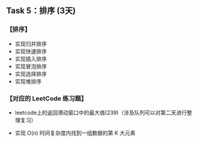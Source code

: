 ## Task 5：排序 (3天)

### 【排序】

* 实现归并排序
* 实现快速排序
* 实现插入排序
* 实现冒泡排序
* 实现选择排序
* 实现堆排序

### 【对应的 LeetCode 练习题】

* leetcode上的返回滑动窗口中的最大值(239)（涉及队列可以对第二天进行整理复习）

* 实现 O(n) 时间复杂度内找到一组数据的第 K 大元素

